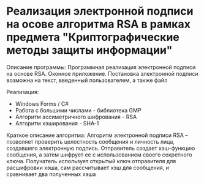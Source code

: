 # Реализация электронной подписи на осове алгоритма RSA в рамках предмета "Криптографические методы защиты информации"

Описание программы: Программная реализация электронной подписи на основе RSA. Оконное приложение. Постановка электронной подписи возможна на текст, введенный пользователем, а также файл

Реализация:
* Windows Forms / C#
* Работа с большими числами - библиотека GMP
* Алгоритм ассиметричного шифрования - RSA
* Алгоритм хэширования - SHA-1

Краткое описание алгоритма: Алгоритм электронной подписи RSA – позволяет проверить целостность сообщения и личность лица, создавшего электронную подпись.
Отправитель создает хэш-функцию сообщения, а затем шифрует ее с использованием своего секретного ключа.
Получатель использует открытый ключ отправителя для расшифровки хэша, сам рассчитывает хэш для сообщения, и сравнивает два полученных хэша
